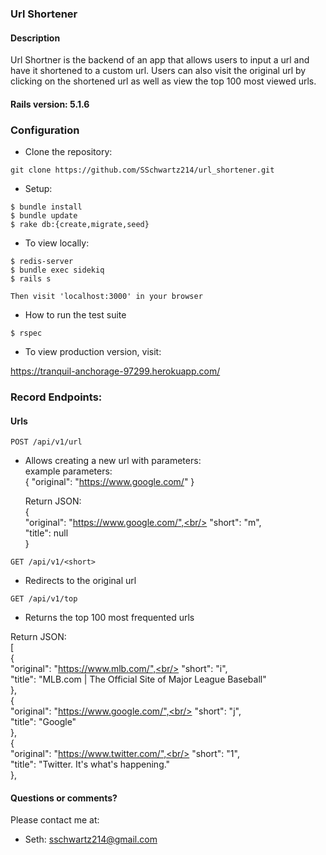 ### Url Shortener

#### Description

Url Shortner is the backend of an app that allows users to input a url and have it shortened to a custom url.  Users can also visit the original url by clicking on the shortened url as well as view the top 100 most viewed urls.

#### Rails version: 5.1.6

### Configuration

* Clone the repository:
```
git clone https://github.com/SSchwartz214/url_shortener.git
```

* Setup:
```
$ bundle install
$ bundle update
$ rake db:{create,migrate,seed}
```

* To view locally:
```
$ redis-server
$ bundle exec sidekiq
$ rails s

Then visit 'localhost:3000' in your browser
```
* How to run the test suite
```
$ rspec
```

* To view production version, visit:

https://tranquil-anchorage-97299.herokuapp.com/

### Record Endpoints:

#### Urls
```
POST /api/v1/url
```
   * Allows creating a new url with parameters:<br/>
        example parameters:<br/>
            { "original": "https://www.google.com/" } <br/>
            
        Return JSON:<br/>
        {<br/>
          "original": "https://www.google.com/",<br/>
          "short": "m",<br/>
          "title": null<br/>
         }
```
GET /api/v1/<short>
```
  * Redirects to the original url
```
GET /api/v1/top
```
  * Returns the top 100 most frequented urls
  
  Return JSON:<br/>
  [<br/>
    {<br/>
        "original": "https://www.mlb.com/",<br/>
        "short": "i",<br/>
        "title": "MLB.com | The Official Site of Major League Baseball"<br/>
    },<br/>
    {<br/>
        "original": "https://www.google.com/",<br/>
        "short": "j",<br/>
        "title": "Google"<br/>
    },<br/>
    {<br/>
        "original": "https://www.twitter.com/",<br/>
        "short": "1",<br/>
        "title": "Twitter. It's what's happening."<br/>
    },

#### Questions or comments?

Please contact me at:

* Seth: sschwartz214@gmail.com
